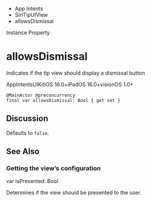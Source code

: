 

- App Intents
- SiriTipUIView
-  allowsDismissal 

Instance Property

# allowsDismissal

Indicates if the tip view should display a dismissal button

AppIntentsUIKitiOS 16.0+iPadOS 16.0+visionOS 1.0+

``` source
@MainActor @preconcurrency
final var allowsDismissal: Bool { get set }
```

## Discussion

Defaults to `false`.

## See Also

### Getting the view’s configuration

var isPresented: Bool

Determines if the view should be presented to the user.

